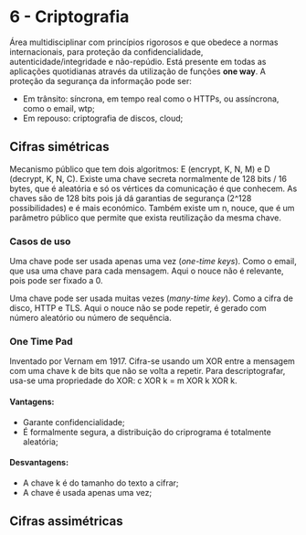 # 6 - Criptografia

Área multidisciplinar com princípios rigorosos e que obedece a normas internacionais, para proteção da confidencialidade, autenticidade/integridade e não-repúdio. Está presente em todas as aplicações quotidianas através da utilização de funções **one way**. A proteção da segurança da informação pode ser:
- Em trânsito: síncrona, em tempo real como o HTTPs, ou assíncrona, como o email, wtp;
- Em repouso: criptografia de discos, cloud;

## Cifras simétricas

Mecanismo público que tem dois algoritmos: E (encrypt, K, N, M) e D (decrypt, K, N, C). Existe uma chave secreta normalmente de 128 bits / 16 bytes, que é aleatória e só os vértices da comunicação é que conhecem. As chaves são de 128 bits pois já dá garantias de segurança (2^128 possibilidades) e é mais económico. Também existe um n, nouce, que é um parâmetro público que permite que exista reutilização da mesma chave.

### Casos de uso

Uma chave pode ser usada apenas uma vez (*one-time keys*). Como o email, que usa uma chave para cada mensagem. Aqui o nouce não é relevante, pois pode ser fixado a 0.

Uma chave pode ser usada muitas vezes (*many-time key*). Como a cifra de disco, HTTP e TLS. Aqui o nouce não se pode repetir, é gerado com número aleatório ou número de sequência.

### One Time Pad

Inventado por Vernam em 1917. Cifra-se usando um XOR entre a mensagem com uma chave k de bits que não se volta a repetir. Para descriptografar, usa-se uma propriedade do XOR: c XOR k = m XOR k XOR k.

#### Vantagens:

- Garante confidencialidade;
- É formalmente segura, a distribuição do criprograma é totalmente aleatória;

#### Desvantagens:

- A chave k é do tamanho do texto a cifrar;
- A chave é usada apenas uma vez;

## Cifras assimétricas

